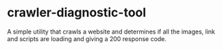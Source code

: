 crawler-diagnostic-tool
=======================

A simple utility that crawls a website and determines if all the images, link and scripts are loading and giving a 200 response code.